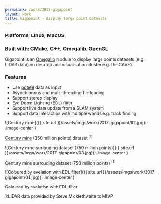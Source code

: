 ```yaml
---
permalink: /work/2017-gigapoint
layout: work
title: Gigapoint - display large point datasets
---
```


### **Platforms:** Linux, MacOS

### **Built with:** CMake, C++, Omegalib, OpenGL

Gigapoint is an <a href="https://github.com/uic-evl/omegalib" target="_blank">Omegalib</a> module to display large points datasets (e.g. LIDAR data) on desktop and visualisation cluster e.g. the CAVE2.

### **Features**

- Use <a href="http://potree.org/" target="_blank">potree</a> data as input
- Asynchronous and multi-threading file loading
- Support stereo display
- Eye Doom Lighting (EDL) filter
- Support live data update from a SLAM system
- Support data interaction with multiple wands e.g. track finding

![Century mine]({{ site.url }}/assets/imgs/work/2017-gigapoint/02.jpg){: .image-center }
<p class="caption"><a href="https://en.wikipedia.org/wiki/Century_Mine" target="_blank">Century mine</a> (350 million points) dataset <sup>[1]</sup></p>

![Century mine surrouding dataset (750 million points)]({{ site.url }}/assets/imgs/work/2017-gigapoint/03.jpg){: .image-center }
<p class="caption">Century mine surrouding dataset (750 million points) <sup>[1]</sup></p>

![Coloured by evelation with EDL filter]({{ site.url }}/assets/imgs/work/2017-gigapoint/04.jpg){: .image-center }
<p class="caption">Coloured by evelation with EDL filter</p>

<div class="footnote"><a name="footnote1">1</a>:LIDAR data provided by Steve Micklethwaite to MIVP</div>
